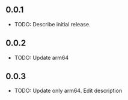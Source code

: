 ## 0.0.1

* TODO: Describe initial release.
## 0.0.2

* TODO: Update arm64  
## 0.0.3

* TODO: Update only arm64. Edit description  
